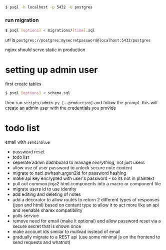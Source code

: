 ```bash
$ psql -h localhost -p 5432 -U postgres
```
### run migration
```bash
$ psql [options] < migrations/[time].sql
```

uri is `postgres://postgres:mysecretpassword@localhost:5432/postgres`

nginx should serve static in production

# setting up admin user
first create tables
```bash
$ psql [options] < schema.sql
```

then run `scripts/admin.py [--production]` and follow the prompt. this will create an admin user with the credentials you provide

# todo list
email with `sendinblue`
- password reset
- todo list
- seperate admin dashboard to manage *everything*, not just users
- allow use of user password to unlock secure note content
- migrate to nacl.pwhash.argon2id for password hashing
- make api key encrypted with user's password - so its not in plaintext
- pull out common jinja2 html components into a macro or component file
- migrate users id to use identity
- add editing and deleting of notes
- add a decorator to allow routes to return 2 different types of responses (json and html) based on content type to allow it to act more like an api and reenable sharex compatibility
- polls service
- remove need for email (make it optional) and allow password reset via a secure secret that is shown once
- make account ids similar to mullvad instead of email
- gradually migrate to a REST api (use some minimal js on the frontend to send requests and whatnot)
